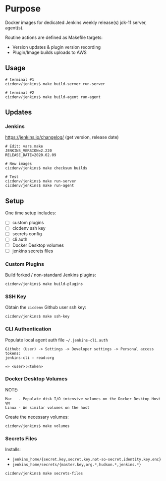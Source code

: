 # Purpose
Docker images for dedicated Jenkins weekly release(s) jdk-11 server, agent(s).

Routine actions are defined as Makefile targets:
* Version updates & plugin version recording
* Plugin/Image builds uploads to AWS

## Usage
```
# terminal #1
cicdenv/jenkins$ make build-server run-server

# terminal #2
cicdenv/jenkins$ make build-agent run-agent
```

## Updates
### Jenkins
https://jenkins.io/changelog/ (get version, release date)
```
# Edit: vars.make
JENKINS_VERSION=2.220
RELEASE_DATE=2020.02.09

# New images
cicdenv/jenkins$ make checksum builds

# Test
cicdenv/jenkins$ make run-server
cicdenv/jenkins$ make run-agent
```

## Setup
One time setup includes:
- [ ] custom plugins
- [ ] cicdenv ssh key
- [ ] secrets config
- [ ] cli auth
- [ ] Docker Desktop volumes
- [ ] jenkins secrets files

### Custom Plugins
Build forked / non-standard Jenkins plugins:
```
cicdenv/jenkins$ make build-plugins
```

### SSH Key
Obtain the `cicdenv` Github user ssh key:
```
cicdenv/jenkins$ make ssh-key
```

### CLI Authentication
Populate local agent auth file `~/.jenkins-cli.auth`
```
Github: (User) -> Settings -> Developer settings -> Personal access tokens:
jenkins-cli — read:org

=> <user>:<token>
```

### Docker Desktop Volumes
NOTE:
```
Mac   - Populate disk I/O intensive volumes on the Docker Desktop Host VM
Linux - We similar volumes on the host
```

Create the necessary volumes:
```
cicdenv/jenkins$ make volumes
```

### Secrets Files
Installs:
* `jenkins_home/{secret.key,secret.key.not-so-secret,identity.key.enc}`
* `jenkins_home/secrets/{master.key,org.*,hudson.*,jenkins.*}`
```
cicdenv/jenkins$ make secrets-files
```
